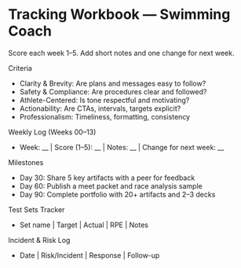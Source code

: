 # Tracking Workbook — Swimming Coach

Score each week 1–5. Add short notes and one change for next week.

Criteria
- Clarity & Brevity: Are plans and messages easy to follow?
- Safety & Compliance: Are procedures clear and followed?
- Athlete-Centered: Is tone respectful and motivating?
- Actionability: Are CTAs, intervals, targets explicit?
- Professionalism: Timeliness, formatting, consistency

Weekly Log (Weeks 00–13)
- Week: __ | Score (1–5): __ | Notes: __ | Change for next week: __

Milestones
- Day 30: Share 5 key artifacts with a peer for feedback
- Day 60: Publish a meet packet and race analysis sample
- Day 90: Complete portfolio with 20+ artifacts and 2–3 decks

Test Sets Tracker
- Set name | Target | Actual | RPE | Notes

Incident & Risk Log
- Date | Risk/Incident | Response | Follow-up
